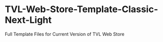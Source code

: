 # TVL-Web-Store-Template-Classic-Next-Light
Full Template Files for Current Version of TVL Web Store
